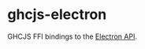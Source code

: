 # ghcjs-electron

GHCJS FFI bindings to the [Electron API][electron].

[electron]: https://electron.atom.io/docs/api
